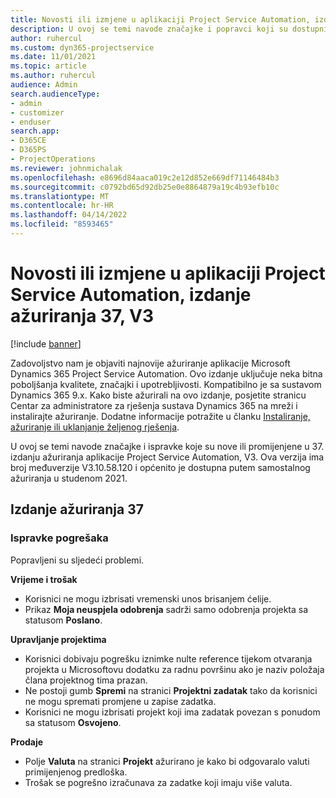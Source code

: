 ```yaml
---
title: Novosti ili izmjene u aplikaciji Project Service Automation, izdanje ažuriranja 37, V3
description: U ovoj se temi navode značajke i popravci koji su dostupni u ažuriranom izdanju 37, V3, sustava Microsoft Dynamics 365 Project Service Automation.
author: ruhercul
ms.custom: dyn365-projectservice
ms.date: 11/01/2021
ms.topic: article
ms.author: ruhercul
audience: Admin
search.audienceType:
- admin
- customizer
- enduser
search.app:
- D365CE
- D365PS
- ProjectOperations
ms.reviewer: johnmichalak
ms.openlocfilehash: e8696d84aaca019c2e12d852e669df71146484b3
ms.sourcegitcommit: c0792bd65d92db25e0e8864879a19c4b93efb10c
ms.translationtype: MT
ms.contentlocale: hr-HR
ms.lasthandoff: 04/14/2022
ms.locfileid: "8593465"
---
```

# <a name="whats-new-or-changed-in-project-service-automation-update-release-37-v3"></a>Novosti ili izmjene u aplikaciji Project Service Automation, izdanje ažuriranja 37, V3

[!include [banner](../includes/psa-now-project-operations.md)]

Zadovoljstvo nam je objaviti najnovije ažuriranje aplikacije Microsoft Dynamics 365 Project Service Automation. Ovo izdanje uključuje neka bitna poboljšanja kvalitete, značajki i upotrebljivosti. Kompatibilno je sa sustavom Dynamics 365 9.x. Kako biste ažurirali na ovo izdanje, posjetite stranicu Centar za administratore za rješenja sustava Dynamics 365 na mreži i instalirajte ažuriranje. Dodatne informacije potražite u članku [Instaliranje, ažuriranje ili uklanjanje željenog rješenja](/power-platform/admin/install-remove-preferred-solution).

U ovoj se temi navode značajke i ispravke koje su nove ili promijenjene u 37. izdanju ažuriranja aplikacije Project Service Automation, V3. Ova verzija ima broj međuverzije V3.10.58.120 i općenito je dostupna putem samostalnog ažuriranja u studenom 2021.

## <a name="update-release-37"></a>Izdanje ažuriranja 37

### <a name="bug-fixes"></a>Ispravke pogrešaka

Popravljeni su sljedeći problemi.

**Vrijeme i trošak**
- Korisnici ne mogu izbrisati vremenski unos brisanjem ćelije.
- Prikaz **Moja neuspjela odobrenja** sadrži samo odobrenja projekta sa statusom **Poslano**.

**Upravljanje projektima**
- Korisnici dobivaju pogrešku iznimke nulte reference tijekom otvaranja projekta u Microsoftovu dodatku za radnu površinu ako je naziv položaja člana projektnog tima prazan.
- Ne postoji gumb **Spremi** na stranici **Projektni zadatak** tako da korisnici ne mogu spremati promjene u zapise zadatka.
- Korisnici ne mogu izbrisati projekt koji ima zadatak povezan s ponudom sa statusom **Osvojeno**.

**Prodaje**
- Polje **Valuta** na stranici **Projekt** ažurirano je kako bi odgovaralo valuti primijenjenog predloška.
- Trošak se pogrešno izračunava za zadatke koji imaju više valuta.
